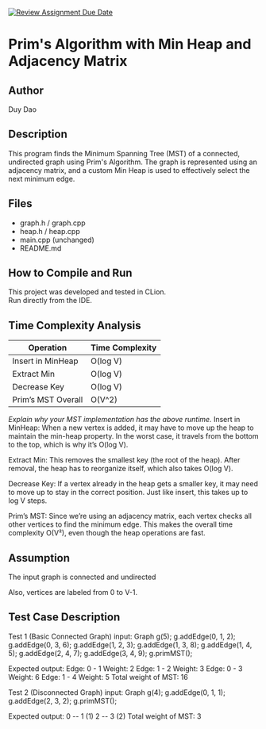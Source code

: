 [![Review Assignment Due Date](https://classroom.github.com/assets/deadline-readme-button-22041afd0340ce965d47ae6ef1cefeee28c7c493a6346c4f15d667ab976d596c.svg)](https://classroom.github.com/a/K_t6ffJX)
# Prim's Algorithm with Min Heap and Adjacency Matrix

## Author
Duy Dao

## Description
This program finds the Minimum Spanning Tree (MST) of a connected, undirected graph using Prim's Algorithm. The graph is represented using an adjacency matrix, and a custom Min Heap is used to effectively select the next minimum edge.

## Files
- graph.h / graph.cpp
- heap.h / heap.cpp
- main.cpp (unchanged)
- README.md

## How to Compile and Run
This project was developed and tested in CLion.  
Run directly from the IDE.

## Time Complexity Analysis


| Operation            | Time Complexity |
|----------------------|-----------------|
| Insert in MinHeap    | O(log V)        |
| Extract Min          | O(log V)        |
| Decrease Key         | O(log V)        |
| Prim’s MST Overall   | O(V^2)          |

_Explain why your MST implementation has the above runtime._
Insert in MinHeap: When a new vertex is added, it may have to move up the heap to maintain the min-heap property. In the worst case, it travels from the bottom to the top, which is why it’s O(log V).

Extract Min: This removes the smallest key (the root of the heap). After removal, the heap has to reorganize itself, which also takes O(log V).

Decrease Key: If a vertex already in the heap gets a smaller key, it may need to move up to stay in the correct position. Just like insert, this takes up to log V steps.

Prim’s MST: Since we’re using an adjacency matrix, each vertex checks all other vertices to find the minimum edge. This makes the overall time complexity O(V²), even though the heap operations are fast.

## Assumption
The input graph is connected and undirected

Also, vertices are labeled from 0 to V-1.

## Test Case Description

Test 1 (Basic Connected Graph) input: Graph g(5);
g.addEdge(0, 1, 2);
g.addEdge(0, 3, 6);
g.addEdge(1, 2, 3);
g.addEdge(1, 3, 8);
g.addEdge(1, 4, 5);
g.addEdge(2, 4, 7);
g.addEdge(3, 4, 9);
g.primMST();

Expected output: Edge: 0 - 1 Weight: 2
Edge: 1 - 2 Weight: 3
Edge: 0 - 3 Weight: 6
Edge: 1 - 4 Weight: 5
Total weight of MST: 16

Test 2 (Disconnected Graph) input: Graph g(4);
g.addEdge(0, 1, 1);
g.addEdge(2, 3, 2);
g.primMST();

Expected output: 0 -- 1 (1)
2 -- 3 (2)
Total weight of MST: 3